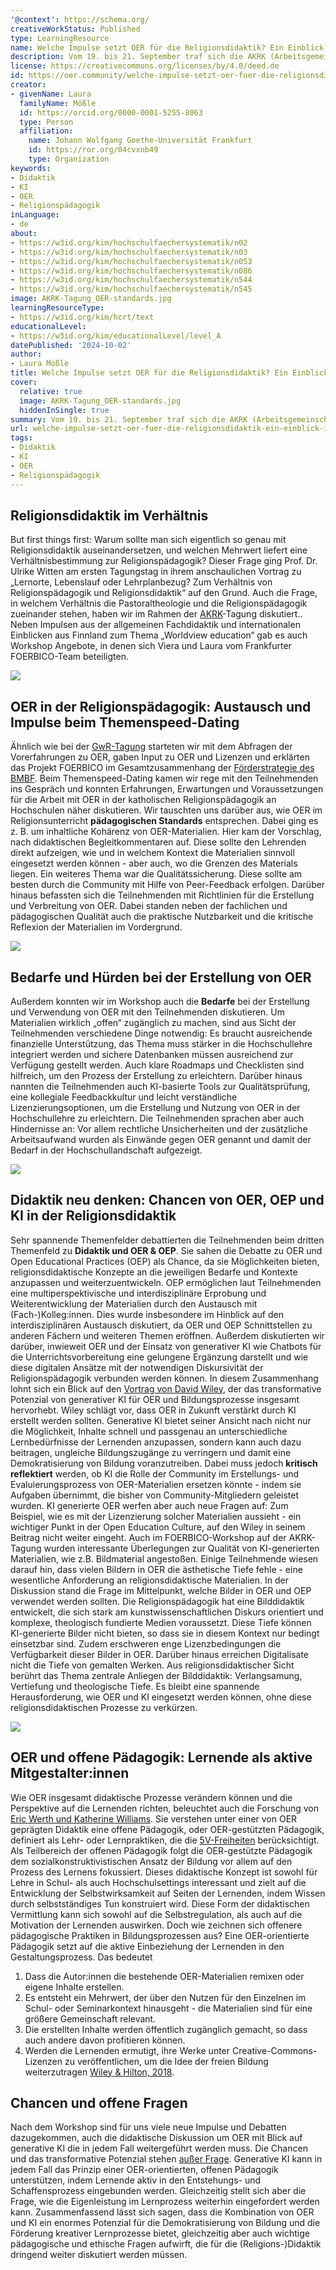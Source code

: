 ```yaml
---
'@context': https://schema.org/
creativeWorkStatus: Published
type: LearningResource
name: Welche Impulse setzt OER für die Religionsdidaktik? Ein Einblick in die AKRK-Tagung in Leitershofen von 19.-21.9.2024
description: Vom 19. bis 21. September traf sich die AKRK (Arbeitsgemeinschaft Katholische Religionspädagogik und Katechese) zu ihrer Jahrestagung in Leitershofen bei Augsburg – ein Event, das auch für FOERBICO von besonderem Interesse war. Unter dem übergreifenden Thema „Religionsdidaktik in ihren Spannungsfeldern“ ergaben sich anregende Anknüpfungspunkte, z.B. wie verändern Open Educational Resources die Religionsdidaktik? Wie können KI-generierte OER in der Religionspädagogik eingesetzt werden und was gilt es dabei zu beachten? Welche Antworten und weiterführenden Debatten wir gefunden haben, könnt ihr in diesem Blogbeitrag lesen!
license: https://creativecommons.org/licenses/by/4.0/deed.de
id: https://oer.community/welche-impulse-setzt-oer-fuer-die-religionsdidaktik-ein-einblick-in-die-akrk-tagung-in-leitershofen-von-19-21-9-2024/
creator:
- givenName: Laura
  familyName: Mößle
  id: https://orcid.org/0000-0001-5255-8063
  type: Person
  affiliation:
    name: Johann Wolfgang Goethe-Universität Frankfurt
    id: https://ror.org/04cvxnb49
    type: Organization
keywords:
- Didaktik
- KI
- OER
- Religionspädagogik
inLanguage:
- de
about:
- https://w3id.org/kim/hochschulfaechersystematik/n02
- https://w3id.org/kim/hochschulfaechersystematik/n03
- https://w3id.org/kim/hochschulfaechersystematik/n053
- https://w3id.org/kim/hochschulfaechersystematik/n086
- https://w3id.org/kim/hochschulfaechersystematik/n544
- https://w3id.org/kim/hochschulfaechersystematik/n545
image: AKRK-Tagung_OER-standards.jpg
learningResourceType:
- https://w3id.org/kim/hcrt/text
educationalLevel:
- https://w3id.org/kim/educationalLevel/level_A
datePublished: '2024-10-02'
author:
- Laura Mößle
title: Welche Impulse setzt OER für die Religionsdidaktik? Ein Einblick in die AKRK-Tagung in Leitershofen von 19.-21.9.2024
cover:
  relative: true
  image: AKRK-Tagung_OER-standards.jpg
  hiddenInSingle: true
summary: Vom 19. bis 21. September traf sich die AKRK (Arbeitsgemeinschaft Katholische Religionspädagogik und Katechese) zu ihrer Jahrestagung in Leitershofen bei Augsburg – ein Event, das auch für FOERBICO von besonderem Interesse war. Unter dem übergreifenden Thema „Religionsdidaktik in ihren Spannungsfeldern“ ergaben sich anregende Anknüpfungspunkte, z.B. wie verändern Open Educational Resources die Religionsdidaktik? Wie können KI-generierte OER in der Religionspädagogik eingesetzt werden und was gilt es dabei zu beachten? Welche Antworten und weiterführenden Debatten wir gefunden haben, könnt ihr in diesem Blogbeitrag lesen!
url: welche-impulse-setzt-oer-fuer-die-religionsdidaktik-ein-einblick-in-die-akrk-tagung-in-leitershofen-von-19-21-9-2024
tags:
- Didaktik
- KI
- OER
- Religionspädagogik
---
```


## Religionsdidaktik im Verhältnis

But first things first: Warum sollte man sich eigentlich so genau mit Religionsdidaktik auseinandersetzen, und welchen Mehrwert liefert eine Verhältnisbestimmung zur Religionspädagogik? 
Dieser Frage ging Prof. Dr. Ulrike Witten am ersten Tagungstag in ihrem anschaulichen Vortrag zu „Lernorte, Lebenslauf oder Lehrplanbezug? 
Zum Verhältnis von Religionspädagogik und Religionsdidaktik“ auf den Grund. 
Auch die Frage, in welchem Verhältnis die Pastoraltheologie und die Religionspädagogik zueinander stehen, haben wir im Rahmen der [AKRK](https://www.akrk.eu)-Tagung diskutiert.. 
Neben Impulsen aus der allgemeinen Fachdidaktik und internationalen Einblicken aus Finnland zum Thema „Worldview education“ gab es auch Workshop Angebote, in denen sich Viera und Laura vom Frankfurter FOERBICO-Team beteiligten.

![](AKRK-Tagung_laura-und-viera.jpg)

## OER in der Religionspädagogik: Austausch und Impulse beim Themenspeed-Dating

Ähnlich wie bei der [GwR-Tagung](https://oer.community/sichtbarkeit-und-netzwerk-durch-oer-staerken-foerbico-auf-der-gwr-tagung-in-wuerzburg-zum-thema-oeffentlichkeitsarbeit/) starteten wir mit dem Abfragen der Vorerfahrungen zu OER, gaben Input zu OER und Lizenzen und erklärten das Projekt FOERBICO im Gesamtzusammenhang der [Förderstrategie des BMBF]( https://www.bmbf.de/SharedDocs/Publikationen/de/bmbf/3/691288_OER-Strategie.pdf?__blob=publicationFile&v=6).
Beim Themenspeed-Dating kamen wir rege mit den Teilnehmenden ins Gespräch und konnten Erfahrungen, Erwartungen und Voraussetzungen für die Arbeit mit OER in der katholischen Religionspädagogik an Hochschulen näher diskutieren. 
Wir tauschten uns darüber aus, wie OER im Religionsunterricht **pädagogischen Standards** entsprechen.
Dabei ging es z. B. um inhaltliche Kohärenz von OER-Materialien. 
Hier kam der Vorschlag, nach didaktischen Begleitkommentaren auf. 
Diese sollte den Lehrenden direkt aufzeigen, wie und in welchem Kontext die Materialien sinnvoll eingesetzt werden können - aber auch, wo die Grenzen des Materials liegen. 
Ein weiteres Thema war die Qualitätssicherung. Diese sollte am besten durch die Community mit Hilfe von Peer-Feedback erfolgen. 
Darüber hinaus befassten sich die Teilnehmenden mit Richtlinien für die Erstellung und Verbreitung von OER. Dabei standen neben der fachlichen und pädagogischen Qualität auch die praktische Nutzbarkeit und die kritische Reflexion der Materialien im Vordergrund.

![](AKRK-Tagung_OER-OEP-workshop.jpg)

## Bedarfe und Hürden bei der Erstellung von OER

Außerdem konnten wir im Workshop auch die **Bedarfe** bei der Erstellung und Verwendung von OER mit den Teilnehmenden diskutieren. 
Um Materialien wirklich „offen“ zugänglich zu machen, sind aus Sicht der Teilnehmenden verschiedene Dinge notwendig: 
Es braucht ausreichende finanzielle Unterstützung, das Thema muss stärker in die Hochschullehre integriert werden und sichere Datenbanken müssen ausreichend zur Verfügung gestellt werden. 
Auch klare Roadmaps und Checklisten sind hilfreich, um den Prozess der Erstellung zu erleichtern. 
Darüber hinaus nannten die Teilnehmenden auch KI-basierte Tools zur Qualitätsprüfung, eine kollegiale Feedbackkultur und leicht verständliche Lizenzierungsoptionen, um die Erstellung und Nutzung von OER in der Hochschullehre zu erleichtern. 
Die Teilnehmenden sprachen aber auch Hindernisse an: Vor allem rechtliche Unsicherheiten und der zusätzliche Arbeitsaufwand wurden als Einwände gegen OER genannt und damit der Bedarf in der Hochschullandschaft aufgezeigt.

![](AKRK-Tagung_OER-und-ihre-didaktik.jpg)

## Didaktik neu denken: Chancen von OER, OEP und KI in der Religionsdidaktik

Sehr spannende Themenfelder debattierten die Teilnehmenden beim dritten Themenfeld zu **Didaktik und OER & OEP**. 
Sie sahen die Debatte zu OER und Open Educational Practices (OEP) als Chance, da sie Möglichkeiten bieten, religionsdidaktische Konzepte an die jeweiligen Bedarfe und Kontexte anzupassen und weiterzuentwickeln.
OEP ermöglichen laut Teilnehmenden eine multiperspektivische und interdisziplinäre Erprobung und Weiterentwicklung der Materialien durch den Austausch mit (Fach-)Kolleg:innen. 
Dies wurde insbesondere im Hinblick auf den interdisziplinären Austausch diskutiert, da OER und OEP Schnittstellen zu anderen Fächern und weiteren Themen eröffnen. 
Außerdem diskutierten wir darüber, inwieweit OER und der Einsatz von generativer KI wie Chatbots für die Unterrichtsvorbereitung eine gelungene Ergänzung darstellt und wie diese digitalen Ansätze mit der notwendigen Diskursivität der Religionspädagogik verbunden werden können.
In diesem Zusammenhang lohnt sich ein Blick auf den [Vortrag von David Wiley](https://www.youtube.com/watch?v=WpcE7ihlUDo), der das transformative Potenzial von generativer KI für OER und Bildungsprozesse insgesamt hervorhebt. 
Wiley schlägt vor, dass OER in Zukunft verstärkt durch KI erstellt werden sollten.
Generative KI bietet seiner Ansicht nach nicht nur die Möglichkeit, Inhalte schnell und passgenau an unterschiedliche Lernbedürfnisse der Lernenden anzupassen, sondern kann auch dazu beitragen, ungleiche Bildungszugänge zu verringern und damit eine Demokratisierung von Bildung voranzutreiben. 
Dabei muss jedoch **kritisch reflektiert** werden, ob KI die Rolle der Community im Erstellungs- und Evaluierungsprozess von OER-Materialien ersetzen könnte - indem sie Aufgaben übernimmt, die bisher von Community-Mitgliedern geleistet wurden. 
KI generierte OER werfen aber auch neue Fragen auf: Zum Beispiel, wie es mit der Lizenzierung solcher Materialien aussieht - ein wichtiger Punkt in der Open Education Culture, auf den Wiley in seinem Beitrag nicht weiter eingeht.
Auch im FOERBICO-Workshop auf der AKRK-Tagung wurden interessante Überlegungen zur Qualität von KI-generierten Materialien, wie z.B. Bildmaterial angestoßen. 
Einige Teilnehmende wiesen darauf hin, dass vielen Bildern in OER die ästhetische Tiefe fehle - eine wesentliche Anforderung an religionsdidaktische Materialien. In der Diskussion stand die Frage im Mittelpunkt, welche Bilder in OER und OEP verwendet werden sollten. Die Religionspädagogik hat eine Bilddidaktik entwickelt, die sich stark am kunstwissenschaftlichen Diskurs orientiert und komplexe, theologisch fundierte Medien voraussetzt. Diese Tiefe können KI-generierte Bilder nicht bieten, so dass sie in diesem Kontext nur bedingt einsetzbar sind. Zudem erschweren enge Lizenzbedingungen die Verfügbarkeit dieser Bilder in OER.
Darüber hinaus erreichen Digitalisate nicht die Tiefe von gemalten Werken. Aus religionsdidaktischer Sicht berührt das Thema zentrale Anliegen der Bilddidaktik: Verlangsamung, Vertiefung und theologische Tiefe. Es bleibt eine spannende Herausforderung, wie OER und KI eingesetzt werden können, ohne diese religionsdidaktischen Prozesse zu verkürzen.

![](AKRK-Tagung_Vortrag.jpg)

## OER und offene Pädagogik: Lernende als aktive Mitgestalter:innen

Wie OER insgesamt didaktische Prozesse verändern können und die Perspektive auf die Lernenden richten, beleuchtet auch die Forschung von [Eric Werth und Katherine Williams](https://doi.org/10.1080/02680513.2021.1970520). 
Sie verstehen unter einer von OER geprägten Didaktik eine offene Pädagogik, oder OER-gestützten Pädagogik, definiert als Lehr- oder Lernpraktiken, die die [5V-Freiheiten](https://open-educational-resources.de/5rs-auf-deutsch/) berücksichtigt. 
Als Teilbereich der offenen Pädagogik folgt die OER-gestützte Pädagogik dem sozialkonstruktivistischen Ansatz der Bildung vor allem auf den Prozess des Lernens fokussiert.
Dieses didaktische Konzept ist sowohl für Lehre in Schul- als auch Hochschulsettings interessant und zielt auf die Entwicklung der Selbstwirksamkeit auf Seiten der Lernenden, indem Wissen durch selbstständiges Tun konstruiert wird. 
Diese Form der didaktischen Vermittlung kann sich sowohl auf die Selbstregulation, als auch auf die Motivation der Lernenden auswirken. 
Doch wie zeichnen sich offenere pädagogische Praktiken in Bildungsprozessen aus?
Eine OER-orientierte Pädagogik setzt auf die aktive Einbeziehung der Lernenden in den Gestaltungsprozess. Das bedeutet 
1. Dass die Autor:innen die bestehende OER-Materialien remixen oder eigene Inhalte erstellen.
2. Es entsteht ein Mehrwert, der über den Nutzen für den Einzelnen im Schul- oder Seminarkontext hinausgeht - die Materialien sind für eine größere Gemeinschaft relevant.
3. Die erstellten Inhalte werden öffentlich zugänglich gemacht, so dass auch andere davon profitieren können.
4. Werden die Lernenden ermutigt, ihre Werke unter Creative-Commons-Lizenzen zu veröffentlichen, um die Idee der freien Bildung weiterzutragen [Wiley & Hilton, 2018](https://doi.org/10.19173/irrodl.v19i4.3601 ).

## Chancen und offene Fragen

Nach dem Workshop sind für uns viele neue Impulse und Debatten dazugekommen, auch die didaktische Diskussion um OER mit Blick auf generative KI  die in jedem Fall weitergeführt werden muss. Die Chancen und das transformative Potenzial stehen [außer Frage](https://open-educational-resources.de/oer-und-ki-eine-vielversprechende-verbindung/). Generative KI kann in jedem Fall das Prinzip einer OER-orientierten, offenen Pädagogik unterstützen, indem Lernende aktiv in den Entstehungs- und Schaffensprozess eingebunden werden. Gleichzeitig stellt sich aber die Frage, wie die Eigenleistung im Lernprozess weiterhin eingefordert werden kann. Zusammenfassend lässt sich sagen, dass die Kombination von OER und KI ein enormes Potenzial für die Demokratisierung von Bildung und die Förderung kreativer Lernprozesse bietet, gleichzeitig aber auch wichtige pädagogische und ethische Fragen aufwirft, die für die (Religions-)Didaktik dringend weiter diskutiert werden müssen.
